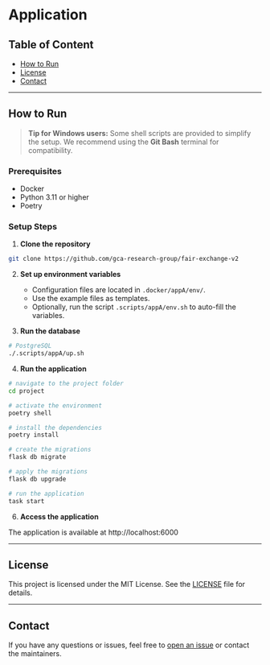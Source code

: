 # Application

## Table of Content

-   [How to Run](#how-to-run)
-   [License](#license)
-   [Contact](#contact)

---

## How to Run

> **Tip for Windows users:** Some shell scripts are provided to simplify the setup. We recommend using the **Git Bash** terminal for compatibility.

### Prerequisites

-   Docker
-   Python 3.11 or higher
-   Poetry

### Setup Steps

1. **Clone the repository**

```sh
git clone https://github.com/gca-research-group/fair-exchange-v2
```

2. **Set up environment variables**

    - Configuration files are located in `.docker/appA/env/`.
    - Use the example files as templates.
    - Optionally, run the script `.scripts/appA/env.sh` to auto-fill the variables.

3. **Run the database**

```sh
# PostgreSQL
./.scripts/appA/up.sh
```

4. **Run the application**

```sh
# navigate to the project folder
cd project

# activate the environment
poetry shell

# install the dependencies
poetry install

# create the migrations
flask db migrate

# apply the migrations
flask db upgrade

# run the application
task start
```

6. **Access the application**

The application is available at http://localhost:6000

---

## License

This project is licensed under the MIT License. See the [LICENSE](LICENSE) file for details.

---

## Contact

If you have any questions or issues, feel free to [open an issue](https://github.com/gca-research-group/smart-contract-execution-monitoring-system/issues) or contact the maintainers.
